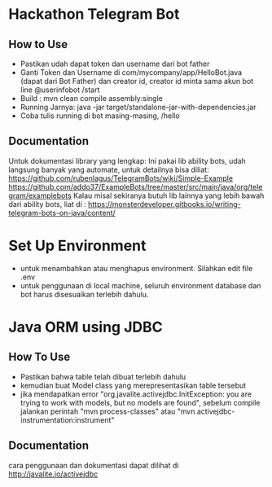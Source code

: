 # Hackathon Telegram Bot
## How to Use
- Pastikan udah dapat token dan username dari bot father
- Ganti Token dan Username di com/mycompany/app/HelloBot.java (dapat dari Bot Father) dan creator id, creator id minta sama akun bot line @userinfobot /start
- Build : mvn clean compile assembly:single
- Running Jarnya: java -jar target/standalone-jar-with-dependencies.jar
- Coba tulis running di bot masing-masing, /hello

## Documentation
Untuk dokumentasi library yang lengkap:
Ini pakai lib ability bots, udah langsung banyak yang automate, untuk detailnya bisa diliat:
https://github.com/rubenlagus/TelegramBots/wiki/Simple-Example
https://github.com/addo37/ExampleBots/tree/master/src/main/java/org/telegram/examplebots
Kalau misal sekiranya butuh lib lainnya yang lebih bawah dari ability bots, liat di :
https://monsterdeveloper.gitbooks.io/writing-telegram-bots-on-java/content/


# Set Up Environment
- untuk menambahkan atau menghapus environment. Silahkan edit file .env
- untuk penggunaan di local machine, seluruh environment database dan bot harus disesuaikan terlebih dahulu.

# Java ORM using JDBC
## How To Use
- Pastikan bahwa table telah dibuat terlebih dahulu
- kemudian buat Model class yang merepresentasikan table tersebut
- jika mendapatkan error "org.javalite.activejdbc.InitException: you are trying to work with models, but no models are found", sebelum compile jalankan perintah "mvn process-classes" atau "mvn activejdbc-instrumentation:instrument"
## Documentation
cara penggunaan dan dokumentasi dapat dilihat di http://javalite.io/activejdbc
